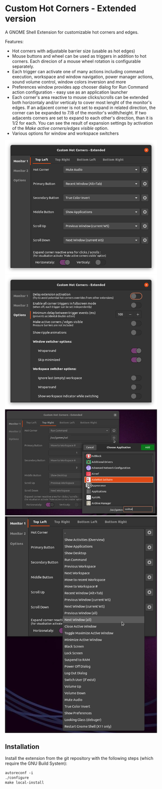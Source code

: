 # Custom Hot Corners - Extended version

A GNOME Shell Extension for customizable hot corners and edges.

Features:

- Hot corners with adjustable barrier size (usable as hot edges)
- Mouse buttons and wheel can be used as triggers in addition to hot corners. Each direcion of a mouse wheel rotation is configurable separately.
- Each trigger can activate one of many actions including command execution, workspace and window navigation,  power manager actions, sound volume control, window colors inversion and more
- Preferences window provides app chooser dialog for Run Command action configuration - easy use as an application launcher
- Each corner's area reactive to mouse clicks/scrolls can be extended both horizontaly and/or verticaly to cover most lenght of the monitor's edges. If an adjacent corner is not set to expand in related direction, the corner can be expanded to 7/8 of the monitor's width/height. If two adjacents corners are set to expand to each other's direction, than it is 1/2 for each. You can see the result of expansion settings by activation of the *Make active corners/edges visible* option.
- Various options for window and workspace switchers

![Extension configuration window](screenshot.png)
![Extension configuration window](screenshot1.png)
![Extension configuration window](screenshot2.png)
![Extension configuration window](screenshot3.png)

## Installation

Install the extension from the git repository with the following steps (which
require the GNU Build System):

    autoreconf -i
    ./configure
    make local-install
